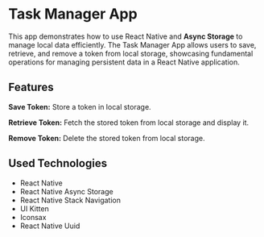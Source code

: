 # Task Manager App

This app demonstrates how to use React Native and **Async Storage** to manage local data efficiently. The Task Manager App allows users to save, retrieve, and remove a token from local storage, showcasing fundamental operations for managing persistent data in a React Native application.

## Features

**Save Token:** Store a token in local storage.

**Retrieve Token:** Fetch the stored token from local storage and display it.

**Remove Token:** Delete the stored token from local storage.

## Used Technologies

- React Native
- React Native Async Storage
- React Native Stack Navigation
- UI Kitten
- Iconsax
- React Native Uuid
